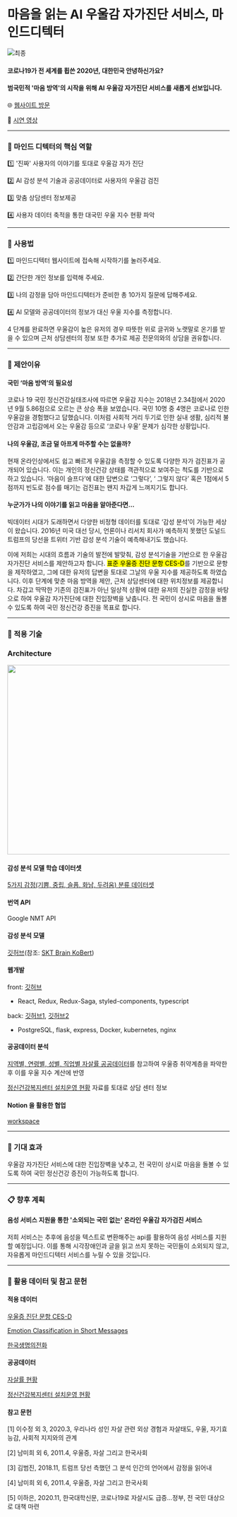 # 마음을 읽는 AI 우울감 자가진단 서비스, 마인드디텍터
![최종](https://user-images.githubusercontent.com/76239801/102711571-14060f80-42fe-11eb-9088-54fa0f3e5fb6.jpg)
  
#### 코로나19가 전 세계를 휩쓴 2020년, 대한민국 안녕하신가요? 
#### 범국민적 '마음 방역'의 시작을 위해 AI 우울감 자가진단 서비스를 새롭게 선보입니다.

:globe_with_meridians: [웹사이트 방문](http://minddetector.me/)

:movie_camera: [시연 영상](https://www.youtube.com/watch?v=tsU0ktw2vV4&feature=youtu.be)
- - -
### :pushpin: 마인드 디텍터의 핵심 역할

:one: '진짜' 사용자의 이야기를 토대로 우울감 자가 진단

:two: AI 감성 분석 기술과 공공데이터로 사용자의 우울감 검진

:three: 맞춤 상담센터 정보제공

:four: 사용자 데이터 축적을 통한 대국민 우울 지수 현황 파악
- - -
### :book: 사용법

:one: 마인드디텍터 웹사이트에 접속해 시작하기를 눌러주세요.

:two: 간단한 개인 정보를 입력해 주세요.

:three: 나의 감정을 담아 마인드디텍터가 준비한 총 10가지 질문에 답해주세요.

:four: AI 모델와 공공데이터의 정보가 대신 우울 지수를 측정합니다.

4 단계를 완료하면 우울감이 높은 유저의 경우 따뜻한 위로 글귀와 노랫말로 온기를 받을 수 있으며 근처 상담센터의 정보 또한 추가로 제공 전문의와의 상담을 권유합니다.

- - -
### :eyes: 제안이유
#### 국민 ‘마음 방역’의 필요성

코로나 19 국민 정신건강실태조사에 따르면 우울감 지수는 2018년 2.34점에서 2020년 9월 5.86점으로 오르는 큰 상승 폭을 보였습니다. 국민 10명 중 4명은 코로나로 인한 우울감을 경험했다고 답했습니다. 이처럼 사회적 거리 두기로 인한 실내 생활, 심리적 불안감과 고립감에서 오는 우울감 등으로 ‘코로나 우울’ 문제가 심각한 상황입니다. 

#### 나의 우울감, 조금 덜 아프게 마주할 수는 없을까?

현재 온라인상에서도 쉽고 빠르게 우울감을 측정할 수 있도록 다양한 자가 검진표가 공개되어 있습니다. 이는 개인의 정신건강 상태를 객관적으로 보여주는 척도를 기반으로 하고 있습니다. ‘마음이 슬프다’에 대한 답변으로 ‘그렇다’, ‘ 그렇지 않다’ 혹은 1점에서 5점까지 빈도로 점수를 매기는 검진표는 왠지 차갑게 느껴지기도 합니다.

#### 누군가가 나의 이야기를 읽고 마음을 알아준다면...

빅데이터 시대가 도래하면서 다양한 비정형 데이터를 토대로 ‘감성 분석’이 가능한 세상이 왔습니다. 2016년 미국 대선 당시, 언론이나 리서치 회사가 예측하지 못했던 도널드 트럼프의 당선을 트위터 기반 감성 분석 기술이 예측해내기도 했습니다.

이에 저희는 시대의 흐름과 기술의 발전에 발맞춰, 감성 분석기술을 기반으로 한 우울감 자가진단 서비스를 제안하고자 합니다. <mark>표준 우울증 진단 문항 CES-D</mark>를 기반으로 문항을 제작하였고, 그에 대한 유저의 답변을 토대로 그날의 우울 지수를 제공하도록 하였습니다. 이후 단계에 맞춘 마음 방역을 제안, 근처 상담센터에 대한 위치정보를 제공합니다. 차갑고 딱딱한 기존의 검진표가 아닌 일상적 상황에 대한 유저의 진실한 감정을 바탕으로 하여 우울감 자가진단에 대한 진입장벽을 낮춥니다. 전 국민이 상시로 마음을 돌볼 수 있도록 하여 국민 정신건강 증진을 목표로 합니다.
- - -
### :musical_note: 적용 기술

### Architecture

<img src ="https://user-images.githubusercontent.com/46865281/102685064-15add580-4221-11eb-8562-5f59a23eb6a2.png" width="700px" height="430px">

#### 감성 분석 모델 학습 데이터셋

[5가지 감정(기쁨, 중립, 슬픔, 화남, 두려움) 분류 데이터셋](https://github.com/lukasgarbas/nlp-text-emotion)

#### 번역 API
Google NMT API

#### 감성 분석 모델

[깃허브](https://github.com/wansook0316/emotion_analysis)(참조: [SKT Brain KoBert](https://github.com/SKTBrain/KoBERT))


#### 웹개발

front: [깃허브](https://github.com/seung-00/mind-detector-front)

 * React, Redux, Redux-Saga, styled-components, typescript

back: [깃허브1](https://github.com/penguin234/mind-detector-utils), [깃허브2](https://github.com/penguin234/mind-detector-operation)

* PostgreSQL, flask, express, Docker, kubernetes, nginx

#### 공공데이터 분석

[지역별, 연령별, 성별, 직업별 자살률 공공데이터](http://kostat.go.kr/portal/korea/index.action)를 참고하여 우울증 취약계층을 파악한 후 이를 우울 지수 계산에 반영

[정신건강복지센터 설치운영 현황](http://www.mohw.go.kr/upload/viewer/skin/doc.html?fn=1560908774347_20190619104614.hwp&rs=/upload/viewer/result/202012/) 자료를 토대로 상담 센터 정보 

#### Notion 을 활용한 협업

[workspace](https://www.notion.so/00data/)

- - -
### :high_brightness: 기대 효과
우울감 자가진단 서비스에 대한 진입장벽을 낮추고, 전 국민이 상시로 마음을 돌볼 수 있도록 하여 국민 정신건강 증진이 가능하도록 합니다.
- - -
### :clipboard: 향후 계획
#### 음성 서비스 지원을 통한 '소외되는 국민 없는' 온라인 우울감 자가검진 서비스

저희 서비스는 추후에 음성을 텍스트로 변환해주는 api를 활용하여 음성 서비스를 지원할 예정입니다. 이를 통해 시각장애인과 글을 읽고 쓰지 못하는 국민들이 소외되지 않고, 자유롭게 마인드디텍터 서비스를 누릴 수 있을 것입니다.
- - -
### :paperclip: 활용 데이터 및 참고 문헌
#### 적용 데이터
[우울증 진단 문항 CES-D](https://www.midss.org/content/center-epidemiologic-studies-depression-scale-ces-d)

[Emotion Classification in Short Messages](https://github.com/lukasgarbas/nlp-text-emotion)

[한국생명의전화](https://lifeline.or.kr/business/board.php?page=1&gubun=public&keyfield=&keyword=&keyCate=)

#### 공공데이터
[자살률 현황](http://kostat.go.kr/portal/korea/index.action)

[정신건강복지센터 설치운영 현황](http://www.mohw.go.kr/upload/viewer/skin/doc.html?fn=1560908774347_20190619104614.hwp&rs=/upload/viewer/result/202012/)


#### 참고 문헌
[1] 이수정 외 3, 2020.3, 우리나라 성인 자살 관련 외상 경험과 자살태도, 우울, 자기효능감, 사회적 지지와의 관계

[2] 남미희 외 6, 2011.4, 우울증, 자살 그리고 한국사회

[3] 김범진, 2018.11, 트럼프 당선 측했던 그 분석 인간의 언어에서 감정을 읽어내

[4] 남미희 외 6, 2011.4, 우울증, 자살 그리고 한국사회

[5] 이하은, 2020.11, 한국대학신문, 코로나19로 자살시도 급증…정부, 전 국민 대상으로 대책 마련
